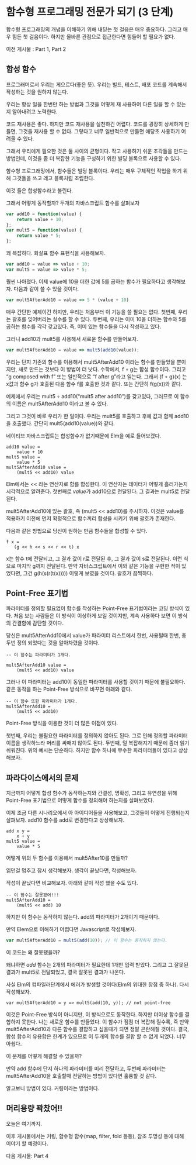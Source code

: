 # 함수형 프로그래밍 전문가 되기 (3 단계)

함수형 프로그래밍의 개념을 이해하기 위해 내딛는 첫 걸음은 매우 중요하다. 그리고 매우 힘든 첫 걸음이다.
하지만 올바른 관점으로 접근한다면 힘들어 할 필요가 없다.

이전 게시물 : Part 1, Part 2

## 합성 함수

프로그래머로서 우리는 게으르다(좋은 뜻). 우리는 빌드, 테스트, 배포 코드를 계속해서 작성하는 것을 원하지 않는다.

우리는 항상 일을 한번만 하는 방법과 그것을 어떻게 재 사용하여 다른 일을 할 수 있는지 알아내려고 노력한다.

코드 재사용은 좋다. 하지만 코드 재사용을 실천하긴 어렵다. 코드를 굉장히 상세하게 만들면, 그것을 재사용 할 수 없다. 그렇다고 너무 일반적으로 만들면 애당초 사용하기 어려울 수 있다.

그래서 우리에게 필요한 것은 둘 사이의 균형이다. 작고 사용하기 쉬운 조각들을 만드는 방법인데, 이것을 좀 더 복잡한 기능을 구성하기 위한 빌딩 블록으로 사용할 수 있다.

함수형 프로그래밍에서, 함수들은 빌딩 블록이다. 우리는 매우 구체적인 작업을 하기 위해 그것들을 쓰고 레고 블록처럼 조립한다.

이것 들은 합성함수라고 불린다.

그래서 어떻게 동작할까? 두개의 자바스크립트 함수를 살펴보자

```js
var add10 = function(value) {
    return value + 10;
};
var mult5 = function(value) {
    return value * 5;
};
```

꽤 복잡하다. 화살표 함수 표현식을 사용해보자.

```js
var add10 = value => value + 10;
var mult5 = value => value * 5;
```

훨씬 나아졌다. 이제 value에 10을 더한 값에 5를 곱하는 함수가 필요하다고 생각해보자. 다음과 같이 쓸 수 있을 것이다.

```js
var mult5AfterAdd10 = value => 5 * (value + 10)
```

매우 간단한 예제이긴 하지만, 우리는 처음부터 이 기능을 쓸 필요는 없다. 
첫번째, 우리는 괄호를 잊어버리는 실수를 할 수 있다.
두번째, 우리는 이미 10을 더하는 함수와 5를 곱하는 함수를 각각 갖고있다. 즉, 이미 있는 함수들을 다시 작성하고 있다.

그러니 add10과 mult5를 사용해서 새로운 함수를 만들어보자.

```js
var mult5AfterAdd10 = value => mult5(add10(value));
```

우리는 단지 기존의 함수를 이용해서 mult5AfterAdd10 이라는 함수를 만들었을 뿐이지만, 새로 만드는 것보다 이 방법이 더 낫다.
수학에서, f ∘ g는 합성 함수이다. 그리고 “g composed with f” 또는 일반적으로 “f after g”라고 읽는다. 그래서 (f ∘ g)(x) 는 x값과 함수 g가 호출된 다음 함수 f를 호출한 것과 같다. 또는 간단히 f(g(x))와 같다.

예제에서 우리는 mult5 ∘ add10(“mult5 after add10”)를 갖고있다, 그러므로 이 함수의 이름은 mult5AfterAdd10 이라고 볼 수 있다.

그리고 그것이 바로 우리가 한 일이다. 우리는 mult5를 호출하고 후에 값과 함께 add10을 호출했다. 간단히 mult5(add10(value))와 같다.

네이티브 자바스크립트는 합성함수가 없기때문에 Elm을 예로 들어보겠다.
```
add10 value =
    value + 10
mult5 value =
    value * 5
mult5AfterAdd10 value =
    (mult5 << add10) value
```
Elm에서는 << 라는 연산자로 함를 합성한다. 이 연산자는 데이터가 어떻게 흘러가는지 시각적으로 알려준다. 첫번째로 *value*가 add10으로 전달된다. 그 결과는 mult5로 전달된다.

mult5AfterAdd10에 있는 괄호, 즉 (mult5 << add10)를 주시하자. 이것은 value를 적용하기 이전에 먼저 확정적으로 함수끼리 합성을 시키기 위해 괄호가 존재한다.

다음과 같은 방법으로 당신이 원하는 만큼 함수들을 합성할 수 있다.

```
f x =
   (g << h << s << r << t) x
```
x는 함수 t에 전달되고, 그 결과 값이 r로 전달된 후, 그 결과 값이 s로 전달된다. 이런 식으로 마지막 g까지 전달된다.
만약 자바스크립트에서 이와 같은 기능을 구현한 적이 있었다면, 그건 g(h(s(r(t(x))))) 이렇게 보였을 것이다. 괄호가 끔찍하다.

## Point-Free 표기법

파라미터를 정의할 필요없이 함수를 작성하는 Point-Free 표기법이라는 코딩 방식이 있다.
처음 보는 사람들은 이 방식이 이상하게 보일 것이지만, 계속 사용하다 보면 이 방식의 간결함에 감탄할 것이다.

당신은 mult5AfterAdd10에서 value가 파라미터 리스트에서 한번, 사용될때 한번, 총 두번 정의 되었다는 것을 알아차렸을 것이다.

```
-- 이 함수는 파라미터가 1개다. 

mult5AfterAdd10 value =
    (mult5 << add10) value
```

그러나 이 파라미터는 add10이 동일한 파라미터를 사용할 것이기 때문에 불필요하다. 같은 동작을 하는 Point-Free 방식으로 바꾸면 아래와 같다.

```
-- 이 함수 또한 파라미터가 1개다.
mult5AfterAdd10 =
    (mult5 << add10)
```

Point-Free 방식을 이용한 것이 더 많은 이점이 있다.

첫번째, 우리는 불필요한 파라미터를 정의하지 않아도 된다. 그로 인해 정의할 파라미터 이름을 생각하느라 머리를 싸매지 않아도 된다.
두번째, 덜 복잡해지기 때문에 좀더 읽기 쉬워진다. 위의 예시는 단순하다. 하지만 함수 하나에 무수한 파라미터들이 있다고 상상해보자.


## 파라다이스에서의 문제

지금까지 어떻게 합성 함수가 동작하는지와 간결성, 명확성, 그리고 유연성을 위해 Point-Free 표기법으로 어떻게 함수를 정의해야 하는지를 살펴보았다.

이제 조금 다른 시나리오에서 아 아이디어들을 사용해보고, 그것들이 어떻게 진행되는지 살펴보자. add10 함수를 add로 변경한다고 상상해보자.

```
add x y =
    x + y
mult5 value =
    value * 5
```

어떻게 위의 두 함수를 이용해서 mult5After10를 만들까?

읽던걸 멈추고 잠시 생각해보자. 생각이 끝났다면, 작성해보자.

작성이 끝났다면 비교해보자. 아래와 같이 작성 했을 수도 있다.

```
-- 이 함수는 잘못됐어!!!
mult5AfterAdd10 =
    (mult5 << add) 10 
```

하지만 이 함수는 동작하지 않는다. add의 파라미터가 2개이기 때문이다.

만약 Elem으로 이해하기 어렵다면 Javascript로 작성해보자.
```js
var mult5AfterAdd10 = mult5(add(10)); // 이 함수는 동작하지 않는다.
```

이 코드는 왜 잘못됐을까?

왜냐하면 *add* 함수는 2개의 파라미터가 필요한데 1개만 입력 받았다. 그리고 그 잘못된 결과가 mult5로 전달되었고, 결국 잘못된 결과가 나온다.

사실 Elm의 컴파일러단계에서 에러가 발생할 것이다(Elm의 위대한 장점 중 하나). 다시 작성해보자.

```
var mult5AfterAdd10 = y => mult5(add(10, y)); // not point-free
```

이것은 Point-Free 방식이 아니지만, 이 방식으로도 동작한다. 하지만 더이상 함수를 결합하지 못한다. 나는 새로운 함수를 만들었다. 이 함수가 점점 더 복잡해 질수록, 즉 만약 mult5AfterAdd10과 다른 함수를 결합하고 싶을때가 되면 정말 곤란해질 것이다. 
결국, 합성 함수의 유용함은 한계가 있으므로 이 두개의 함수를 결합 할 수 없게 되었다. 너무 아쉽다.

이 문제를 어떻게 해결할 수 있을까? 

만약 add 함수에 단지 하나의 파라미터를 미리 전달하고, 두번째 파라미터는 mult5AfterAdd10을 호출할때 전달하는 방법이 있다면 훌륭할 것 같다.
     
알고보니 방법이 있다. 커링이라는 방법이다.

## 머리용량 꽉찼어!!

오늘은 여기까지.

이후 게시물에서는 커링, 함수형 함수(map, filter, fold 등등), 참조 투명성 등에 대해 이야기 할 예정이다.

다음 게시물: Part 4
